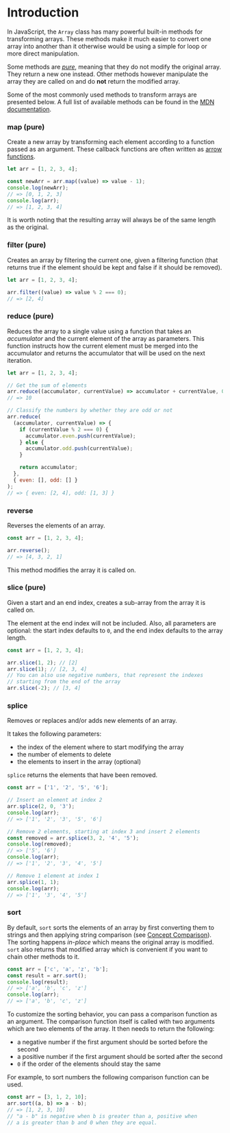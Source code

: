 # Introduction

In JavaScript, the `Array` class has many powerful built-in methods for transforming arrays.
These methods make it much easier to convert one array into another than it otherwise would be using a simple for loop or more direct manipulation.

Some methods are [_pure_][pure-function-definition], meaning that they do not modify the original array.
They return a new one instead.
Other methods however manipulate the array they are called on and do **not** return the modified array.

Some of the most commonly used methods to transform arrays are presented below.
A full list of available methods can be found in the [MDN documentation][array-methods].

### map (pure)

Create a new array by transforming each element according to a function passed as an argument.
These callback functions are often written as [arrow functions][concept-arrow-functions].

```javascript
let arr = [1, 2, 3, 4];

const newArr = arr.map((value) => value - 1);
console.log(newArr);
// => [0, 1, 2, 3]
console.log(arr);
// => [1, 2, 3, 4]
```

It is worth noting that the resulting array will always be of the same length as the original.

### filter (pure)

Creates an array by filtering the current one, given a filtering function (that returns true if the element should be kept and false if it should be removed).

```javascript
let arr = [1, 2, 3, 4];

arr.filter((value) => value % 2 === 0);
// => [2, 4]
```

### reduce (pure)

Reduces the array to a single value using a function that takes an _accumulator_ and the current element of the array as parameters.
This function instructs how the current element must be merged into the accumulator and returns the accumulator that will be used on the next iteration.

```javascript
let arr = [1, 2, 3, 4];

// Get the sum of elements
arr.reduce((accumulator, currentValue) => accumulator + currentValue, 0);
// => 10

// Classify the numbers by whether they are odd or not
arr.reduce(
  (accumulator, currentValue) => {
    if (currentValue % 2 === 0) {
      accumulator.even.push(currentValue);
    } else {
      accumulator.odd.push(currentValue);
    }

    return accumulator;
  },
  { even: [], odd: [] }
);
// => { even: [2, 4], odd: [1, 3] }
```

### reverse

Reverses the elements of an array.

```javascript
const arr = [1, 2, 3, 4];

arr.reverse();
// => [4, 3, 2, 1]
```

This method modifies the array it is called on.

### slice (pure)

Given a start and an end index, creates a sub-array from the array it is called on.

The element at the end index will not be included.
Also, all parameters are optional:
the start index defaults to `0`, and the end index defaults to the array length.

```javascript
const arr = [1, 2, 3, 4];

arr.slice(1, 2); // [2]
arr.slice(1); // [2, 3, 4]
// You can also use negative numbers, that represent the indexes
// starting from the end of the array
arr.slice(-2); // [3, 4]
```

### splice

Removes or replaces and/or adds new elements of an array.

It takes the following parameters:

- the index of the element where to start modifying the array
- the number of elements to delete
- the elements to insert in the array (optional)

`splice` returns the elements that have been removed.

```javascript
const arr = ['1', '2', '5', '6'];

// Insert an element at index 2
arr.splice(2, 0, '3');
console.log(arr);
// => ['1', '2', '3', '5', '6']

// Remove 2 elements, starting at index 3 and insert 2 elements
const removed = arr.splice(3, 2, '4', '5');
console.log(removed);
// => ['5', '6']
console.log(arr);
// => ['1', '2', '3', '4', '5']

// Remove 1 element at index 1
arr.splice(1, 1);
console.log(arr);
// => ['1', '3', '4', '5']
```

### sort

By default, `sort` sorts the elements of an array by first converting them to strings and then applying string comparison (see [Concept Comparison][concept-comparison]).
The sorting happens _in-place_ which means the original array is modified.
`sort` also returns that modified array which is convenient if you want to chain other methods to it.

```javascript
const arr = ['c', 'a', 'z', 'b'];
const result = arr.sort();
console.log(result);
// => ['a', 'b', 'c', 'z']
console.log(arr);
// => ['a', 'b', 'c', 'z']
```

To customize the sorting behavior, you can pass a comparison function as an argument.
The comparison function itself is called with two arguments which are two elements of the array.
It then needs to return the following:

- a negative number if the first argument should be sorted before the second
- a positive number if the first argument should be sorted after the second
- `0` if the order of the elements should stay the same

For example, to sort numbers the following comparison function can be used.

```javascript
const arr = [3, 1, 2, 10];
arr.sort((a, b) => a - b);
// => [1, 2, 3, 10]
// "a - b" is negative when b is greater than a, positive when
// a is greater than b and 0 when they are equal.
```

[pure-function-definition]: https://en.wikipedia.org/wiki/Pure_function
[array-methods]: https://developer.mozilla.org/en-US/docs/Web/JavaScript/Reference/Global_Objects/Array#instance_methods
[concept-arrow-functions]: /tracks/javascript/concepts/arrow-functions
[concept-comparison]: /tracks/javascript/concepts/comparison
